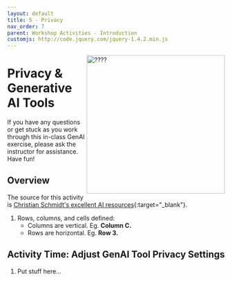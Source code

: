 ```yaml
---
layout: default
title: 5 - Privacy
nav_order: 7
parent: Workshop Activities - Introduction
customjs: http://code.jquery.com/jquery-1.4.2.min.js
---
```

<img src="images/CHANGE_ME.png" style="float:right;width:320px;height:320px;" alt="????"> 

# Privacy & Generative AI Tools

If you have any questions or get stuck as you work through this in-class GenAI exercise, please ask the instructor for assistance.  Have fun!

## Overview
The source for this activity is [Christian Schmidt's excellent AI resources](https://www.canva.com/design/DAF8EoHZ_kA/N4d3y1TPeF5LklU9sj6_YQ/edit){:target="_blank"}.

1. Rows, columns, and cells defined:   
   - Columns are vertical. Eg. **Column C.**
   - Rows are horizontal. Eg. **Row 3.**

## Activity Time: Adjust GenAI Tool Privacy Settings

1. Put stuff here...
